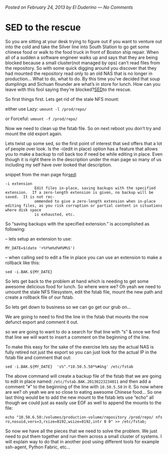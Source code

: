 *Posted on February 24, 2013 by El Duderino — No Comments* 

# SED to the rescue

So you are sitting at your desk trying to figure out if you want to venture out into the cold and take the Silver line into South Station to go get some chinese food or walk to the food truck in front of Boston ship repair. When all of a sudden a software engineer walks up and says that they are being blocked because a small cluster(not managed by ops) can’t read files  from the repository. So with some quick digging around you discover that they had mounted the repository read only to an old  NAS that is no longer in production… What to do, what to do. By this time you’ve decided that soup dumplings and  Sichuan flounder are what’s in store for lunch. How can you leave with this fool saying they're blocked?[SED](http://www.gnu.org/software/sed/)to the rescue.

So first things first. Lets get rid of the stale NFS mount:


either use Lazy:
`umount -l /prod/repo/`


or Forceful:
`umount -f /prod/repo/`

Now we need to clean up the fstab file. So on next reboot you don’t try and mount the old export again.

Lets twist up some sed, so the first point of interest that sed offers that a lot of people over look. Is the -i(edit in place) option has a feature that allows you to make a backup to roll back too if need be while editing in place. Even though it is right there in the description under the man page so many of us including my self have over looked that description.


snippet from the man page for[sed](https://en.wikipedia.org/wiki/Sed):

```
-i extension
             Edit files in-place, saving backups with the specified extension.  If a zero-length extension is given, no backup will be saved.  It is not rec-
             ommended to give a zero-length extension when in-place editing files, as you risk corruption or partial content in situations where disk space
             is exhausted, etc.
```
So “saving backups with the specified extension.” is accomplished as following:

– lets setup an extension to use:

`MY_DATE=$(date '+%Y%m%d%H%M%S')`

– when calling sed to edit a file in place you can use an extension to make a rollback like this:

`sed -i.BAK.${MY_DATE}`


So lets get back to the problem at hand which is needing to get some awesome delicious food for lunch. So where were we? Oh yeah we need to umount the stale NFS filesystem, edit the fstab file, mount the new path and create a rollback file of our fstab.

So lets get down to business so we can go get our grub on…

We are going to need to find the line in the fstab that mounts the now defunct export and comment it out.

so we are going to want to do a search for that line with “s” & once we find that line we will want to insert a comment on the beginning of the line.

To make this easy for the sake of the exercise lets say the actual NAS is fully retired not just the export so you can just look for
the actual IP in the fstab file and comment that out:

`sed -i.BAK.${MY_DATE}  's%^.*10.50.5.50*%#&%g' /etc/fstab`

The above command will create a backup file of the fstab that we are going to edit in place named: `/etc/fstab.BAK.20130223234011` and then add a comment “`#`” to the beginning of the line with `10.50.5.50` in it.
So now where are we? oh yeah we are so close to eating awesome Chinese food… So one last thing would be to add the new mount to the fstab lets use “echo” all though we could just as easily use EOF as well to append the mounts to the file:

`echo "10.50.6.50:/volumes/production-volume/repository /prod/repo/ nfs ro,nosuid,vers=3,rsize=8192,wsize=8192,intr 0 0" >> /etc/fstab;`

So now we have all the pieces that we need to solve the problem. We just need to put them together and run them across a small cluster of systems. I will explain way to do that in another post using different tools for example ssh-agent, Python Fabric, etc…

